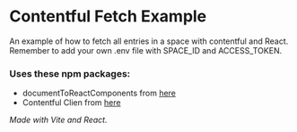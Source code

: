 # Contentful Fetch Example

An example of how to fetch all entries in a space with contentful and React. 
Remember to add your own .env file with SPACE_ID and ACCESS_TOKEN.

### Uses these npm packages: 
* documentToReactComponents from [here](https://www.npmjs.com/package/@contentful/rich-text-react-renderer)
* Contentful Clien from [here](https://www.npmjs.com/package/contentful)

*Made with Vite and React.*